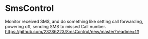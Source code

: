 # SmsControl
Monitor received SMS, and do something like setting call forwarding, powering off, sending SMS to missed Call number.
https://github.com/23286223/SmsControl/new/master?readme=1#
